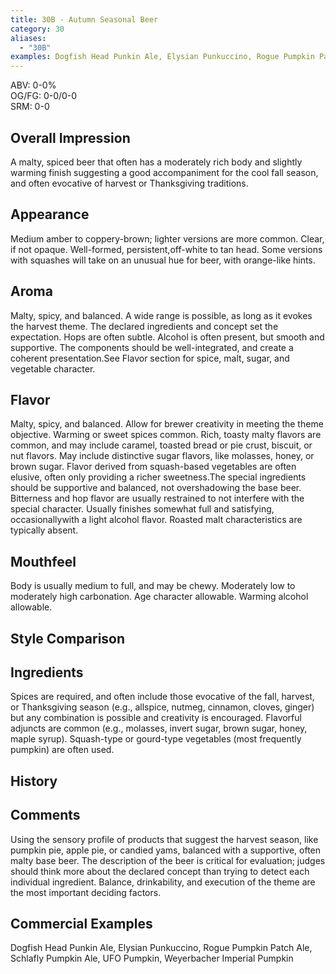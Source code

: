 ```yaml
---
title: 30B - Autumn Seasonal Beer
category: 30
aliases: 
  - "30B"
examples: Dogfish Head Punkin Ale, Elysian Punkuccino, Rogue Pumpkin Patch Ale, Schlafly Pumpkin Ale, UFO Pumpkin, Weyerbacher Imperial Pumpkin
---
```


ABV: 0-0%  
OG/FG: 0-0/0-0  
SRM: 0-0  

## Overall Impression
A malty, spiced beer that often has a moderately rich body and slightly warming finish suggesting a good accompaniment for the cool fall season, and often evocative of harvest or Thanksgiving traditions.

## Appearance
Medium amber to coppery-brown; lighter versions are more common. Clear, if not opaque. Well-formed, persistent,off-white to tan head. Some versions with squashes will take on an unusual hue for beer, with orange-like hints.

## Aroma
Malty, spicy, and balanced. A wide range is possible, as long as it evokes the harvest theme. The declared ingredients and concept set the expectation. Hops are often subtle. Alcohol is often present, but smooth and supportive. The components should be well-integrated, and create a coherent presentation.See Flavor section for spice, malt, sugar, and vegetable character.

## Flavor
Malty, spicy, and balanced. Allow for brewer creativity in meeting the theme objective. Warming or sweet spices common. Rich, toasty malty flavors are common, and may include caramel, toasted bread or pie crust, biscuit, or nut flavors. May include distinctive sugar flavors, like molasses, honey, or brown sugar. Flavor derived from squash-based vegetables are often elusive, often only providing a richer sweetness.The special ingredients should be supportive and balanced, not overshadowing the base beer. Bitterness and hop flavor are usually restrained to not interfere with the special character. Usually finishes somewhat full and satisfying, occasionallywith a light alcohol flavor. Roasted malt characteristics are typically absent.

## Mouthfeel
Body is usually medium to full, and may be chewy. Moderately low to moderately high carbonation. Age character allowable. Warming alcohol allowable.

## Style Comparison


## Ingredients
Spices are required, and often include those evocative of the fall, harvest, or Thanksgiving season (e.g., allspice, nutmeg, cinnamon, cloves, ginger) but any combination is possible and creativity is encouraged. Flavorful adjuncts are common (e.g., molasses, invert sugar, brown sugar, honey, maple syrup). Squash-type or gourd-type vegetables (most frequently pumpkin) are often used.

## History


## Comments
Using the sensory profile of products that suggest the harvest season, like pumpkin pie, apple pie, or candied yams, balanced with a supportive, often malty base beer. The description of the beer is critical for evaluation; judges should think more about the declared concept than trying to detect each individual ingredient. Balance, drinkability, and execution of the theme are the most important deciding factors.

## Commercial Examples
Dogfish Head Punkin Ale, Elysian Punkuccino, Rogue Pumpkin Patch Ale, Schlafly Pumpkin Ale, UFO Pumpkin, Weyerbacher Imperial Pumpkin